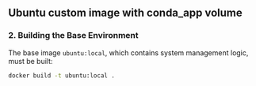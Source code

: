 ## Ubuntu custom image with conda_app volume

### 2. Building the Base Environment
The base image `ubuntu:local`, which contains system management logic, must be built:

```bash
docker build -t ubuntu:local .
```
